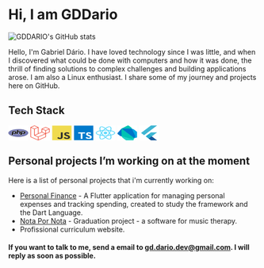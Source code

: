 # Hi, I am GDDario

![GDDARIO's GitHub stats](https://github-readme-stats.vercel.app/api?username=gddario&show_icons=true&theme=blue_navy)

Hello, I'm Gabriel Dário. I have loved technology since I was little, and when I discovered what could be done with computers and how it was done, the thrill of finding solutions to complex challenges and building applications arose. I am also a Linux enthusiast. I share some of my journey and projects here on GitHub.

## Tech Stack

<div style="display: inline_block;">
  <img align="middle" alt="php" height="30" width="40" src="https://raw.githubusercontent.com/devicons/devicon/master/icons/php/php-original.svg" style="max-width: 100%;">
  <img align="middle" alt="laravel" height="30" width="40" src="https://raw.githubusercontent.com/devicons/devicon/master/icons/laravel/laravel-original.svg" style="max-width: 100%;">
  <img align="middle" alt="javascript" height="30" width="40" src="https://raw.githubusercontent.com/devicons/devicon/master/icons/javascript/javascript-original.svg" style="max-width: 100%;">
  <img align="middle" alt="typescript" height="30" width="40" src="https://raw.githubusercontent.com/devicons/devicon/master/icons/typescript/typescript-original.svg" style="max-width: 100%;">
  <img align="middle" alt="react" height="30" width="40" src="https://raw.githubusercontent.com/devicons/devicon/master/icons/react/react-original.svg" style="max-width: 100%;">
  <img align="middle" alt="dart" height="30" width="40" src="https://raw.githubusercontent.com/devicons/devicon/master/icons/dart/dart-original.svg" style="max-width: 100%;">
  <img align="middle" alt="flutter" height="30" width="40" src="https://raw.githubusercontent.com/devicons/devicon/master/icons/flutter/flutter-original.svg" style="max-width: 100%;">
</div>

## Personal projects I’m working on at the moment

Here is a list of personal projects that i'm currently working on:
- [Personal Finance](https://github.com/gdDario/personal-finance) - A Flutter application for managing personal expenses and tracking spending, created to study the framework and the Dart Language.
- [Nota Por Nota](https://github.com/gdDario/personal-finance) - Graduation project - a software for music therapy.
- Profissional curriculum website.

#### If you want to talk to me, send a email to gd.dario.dev@gmail.com. I will reply as soon as possible.

<!---
GDDario/GDDARIO is a ✨ special ✨ repository because its `README.md` (this file) appears on your GitHub profile.
You can click the Preview link to take a look at your changes.
--->

